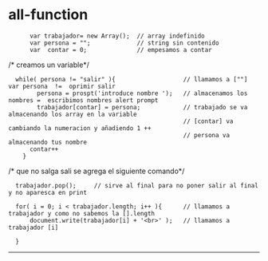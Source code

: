 # all-function
  
          var trabajador= new Array();  // array indefinido
          var persona = "";             // string sin contenido
          var  contar = 0;              // empesamos a contar

/* creamos un variable*/

      while( persona != "salir" ){                   // llamamos a [""] var persona  !=  oprimir salir
            persona = prospt('introduce nombre ');   // almacenamos los nombres =  escribimos nombres alert prompt 
            trabajador[contar] = persona;            // trabajado se va almacenando los array en la variable 
                                                     // [contar] va cambiando la numeracion y añadiendo 1 ++ 
                                                     // persona va almacenando tus nombre
          contar++     
        }
/* que no salga sali se agrega el siguiente comando*/
      
      trabajador.pop();     // sirve al final para no poner salir al final y no aparesca en print

      for( i = 0; i < trabajador.length; i++ ){      // llamamos a trabajador y como no sabemos la [].length  
          document.write(trabajador[i] + '<br>' );   // llamamos a trabajador [i] 

      }


--------------------------------------------------------------------
  
